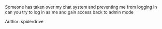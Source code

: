 Someone has taken over my chat system and preventing me from logging in can you try to log in as me and gain access back to admin mode

Author: spiderdrive
